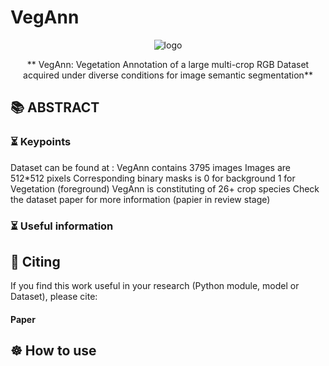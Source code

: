 # VegAnn

<div align="center">
	
![logo]()

** VegAnn: Vegetation Annotation of a large multi-crop RGB Dataset acquired under diverse conditions for image semantic segmentation**
	
</div>


## 📚 ABSTRACT


### ⏳ Keypoints

Dataset can be found at : 
VegAnn contains 3795 images 
Images are 512*512 pixels 
Corresponding binary masks is 0 for background 1 for Vegetation (foreground)
VegAnn is constituting of 26+ crop species 
Check the dataset paper for more information (papier in review stage)

### ⏳ Useful information <a name="start"></a>


## 📝 Citing

If you find this work useful in your research (Python module, model or Dataset), please cite:

#### Paper <a name="Paper"></a>



## ☸️ How to use

